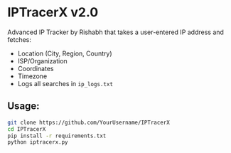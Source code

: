# IPTracerX v2.0

Advanced IP Tracker by Rishabh that takes a user-entered IP address and fetches:

- Location (City, Region, Country)
- ISP/Organization
- Coordinates
- Timezone
- Logs all searches in `ip_logs.txt`

## Usage:
```bash
git clone https://github.com/YourUsername/IPTracerX
cd IPTracerX
pip install -r requirements.txt
python iptracerx.py
